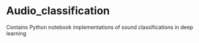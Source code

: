 # Audio_classification
Contains Python notebook implementations of sound classifications in deep learning
